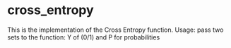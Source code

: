 # cross_entropy
This is the implementation of the Cross Entropy function. Usage: pass two sets to the function: Y of (0/1) and P for probabilities
